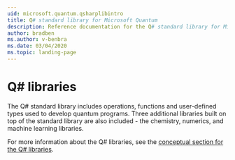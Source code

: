 ```yaml
---
uid: microsoft.quantum.qsharplibintro
title: Q# standard library for Microsoft Quantum
description: Reference documentation for the Q# standard library for Microsoft Quantum
author: bradben
ms.author: v-benbra
ms.date: 03/04/2020
ms.topic: landing-page
---
```


# Q# libraries #

The Q# standard library includes operations, functions and user-defined types used to develop quantum programs. Three additional libraries built on top of the standard library are also included - the chemistry, numerics, and machine learning libraries.

For more information about the Q# libraries, see the [conceptual section for the Q# libraries](xref:microsoft.quantum.libraries.overview).
